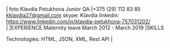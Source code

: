 |
foto
Klavdia Petukhova
Junior QA 
|+375 (29) 112 83 85
kklavdia27@gmail.com
skype: Klavdia
linkedin: https://www.linkedin.com/in/klavdia-petukhova-757031202/  
|
|EXPERIENCE 
Maternity leave 
March 2012 - March 2019
|SKILLS

Technologies: HTML, JSON, XML, Rest API
|
